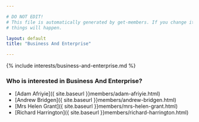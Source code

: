 ```yaml
---

# DO NOT EDIT!
# This file is automatically generated by get-members. If you change it, bad
# things will happen.

layout: default
title: "Business And Enterprise"

---
```


{% include interests/business-and-enterprise.md %}

### Who is interested in Business And Enterprise?


* [Adam Afriyie]({ site.baseurl }}members/adam-afriyie.html)
* [Andrew Bridgen]({ site.baseurl }}members/andrew-bridgen.html)
* [Mrs Helen Grant]({ site.baseurl }}members/mrs-helen-grant.html)
* [Richard Harrington]({ site.baseurl }}members/richard-harrington.html)
